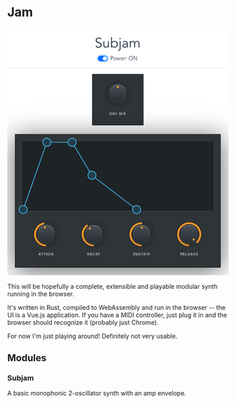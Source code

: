 # Jam

![Screenshot](/screenshot.png?raw=true "Screenshot")

This will be hopefully a complete, extensible and playable modular synth running in the browser.

It's written in Rust, compiled to WebAssembly and run in the browser -- the UI is a Vue.js application. If you have a MIDI controller, just plug it in and the browser should recognize it (probably just Chrome).

For now I'm just playing around! Definitely not very usable.

## Modules

### Subjam

A basic monophonic 2-oscillator synth with an amp envelope.
